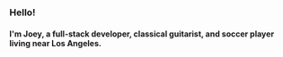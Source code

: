 ### Hello! 

#### I'm Joey, a full-stack developer, classical guitarist, and soccer player living near Los Angeles.
